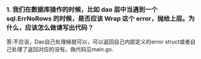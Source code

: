 ### 1. 我们在数据库操作的时候，比如 dao 层中当遇到一个 sql.ErrNoRows 的时候，是否应该 Wrap 这个 error，抛给上层。为什么，应该怎么做请写出代码？
答:不应该，Dao自己处理掉就可以，可以返回自己内部定义的error struct或者自己处理了返回对应的没有。偽代码见main.go.